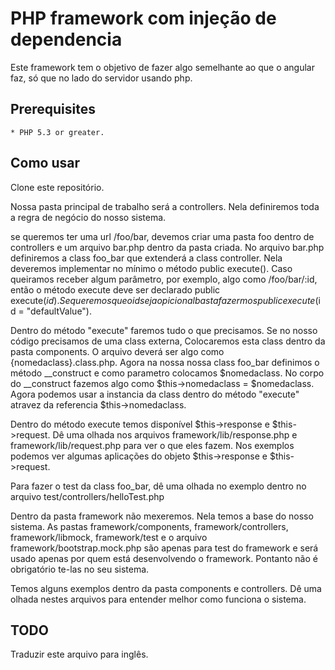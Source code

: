 # PHP framework com injeção de dependencia

Este framework tem o objetivo de fazer algo semelhante ao que o angular faz, só que no lado do
servidor usando php.


## Prerequisites

    * PHP 5.3 or greater.

## Como usar

Clone este repositório.

Nossa pasta principal de trabalho será a controllers. Nela definiremos toda a regra de negócio do
nosso sistema.

se queremos ter uma url /foo/bar, devemos criar uma pasta foo dentro de controllers e um arquivo 
bar.php dentro da pasta criada. No arquivo bar.php definiremos a class foo_bar que extenderá a class 
controller. Nela deveremos implementar no mínimo o método public execute(). Caso queiramos receber
algum parâmetro, por exemplo, algo como /foo/bar/:id, então o método execute deve ser declarado 
public execute($id). Se queremos que o id seja opicional basta fazermos public execute($id = "defaultValue").

Dentro do método "execute" faremos tudo o que precisamos. Se no nosso código precisamos de uma class externa,
Colocaremos esta class dentro da pasta components. O arquivo deverá ser algo como {nomedaclass}.class.php.
Agora na nossa nossa class foo_bar definimos o método __construct e como parametro colocamos $nomedaclass.
No corpo do __construct fazemos algo como $this->nomedaclass = $nomedaclass. Agora podemos usar a instancia
da class dentro do método "execute" atravez da referencia $this->nomedaclass.

Dentro do método execute temos disponível $this->response e $this->request. Dê uma olhada nos arquivos 
framework/lib/response.php e framework/lib/request.php para ver o que eles fazem. Nos exemplos podemos
ver algumas aplicações do objeto $this->response e $this->request.

Para fazer o test da class foo_bar, dê uma olhada no exemplo dentro no arquivo  test/controllers/helloTest.php

Dentro da pasta framework não mexeremos. Nela temos a base do nosso sistema. As pastas framework/components, 
framework/controllers, framework/libmock, framework/test e o arquivo framework/bootstrap.mock.php são apenas
para test do framework e será usado apenas por quem está desenvolvendo o framework. Pontanto não é obrigatório
te-las no seu sistema.

Temos alguns exemplos dentro da pasta components e controllers. Dê uma olhada nestes arquivos para entender melhor
como funciona o sistema.


## TODO

Traduzir este arquivo para inglês.